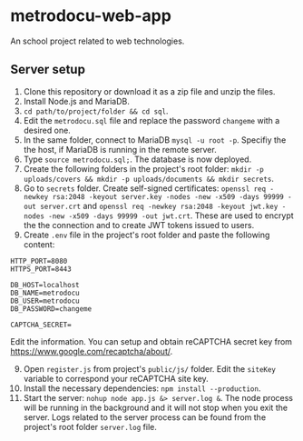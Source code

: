 # metrodocu-web-app
An school project related to web technologies.

## Server setup
1. Clone this repository or download it as a zip file and unzip the files.
2. Install Node.js and MariaDB.
3. `cd path/to/project/folder && cd sql`.
4. Edit the `metrodocu.sql` file and replace the password `changeme` with a desired one.
5. In the same folder, connect to MariaDB `mysql -u root -p`. Specifiy the the host, if MariaDB is running in the remote server.
6. Type `source metrodocu.sql;`. The database is now deployed.
7. Create the following folders in the project's root folder: `mkdir -p uploads/covers && mkdir -p uploads/documents && mkdir secrets`.
8. Go to `secrets` folder. Create self-signed certificates: `openssl req -newkey rsa:2048 -keyout server.key -nodes -new -x509 -days 99999 -out server.crt` and `openssl req -newkey rsa:2048 -keyout jwt.key -nodes -new -x509 -days 99999 -out jwt.crt`. These are used to encrypt the the connection and to create JWT tokens issued to users.
9. Create `.env` file in the project's root folder and paste the following content: 
```
HTTP_PORT=8080
HTTPS_PORT=8443

DB_HOST=localhost
DB_NAME=metrodocu
DB_USER=metrodocu
DB_PASSWORD=changeme

CAPTCHA_SECRET=
```
Edit the information. You can setup and obtain reCAPTCHA secret key from https://www.google.com/recaptcha/about/.

9. Open `register.js` from project's `public/js/` folder. Edit the `siteKey` variable to correspond your reCAPTCHA site key.
10. Install the necessary dependencies: `npm install --production`.
11. Start the server: `nohup node app.js &> server.log &`. The node process will be running in the background and it will not stop when you exit the server. Logs related to the server process can be found from the project's root folder `server.log` file.
